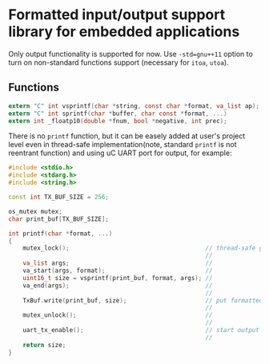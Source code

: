 # Formatted input/output support library for embedded applications

Only output functionality is supported for now. Use `-std=gnu++11` option to turn on non-standard functions support (necessary for `itoa`, `utoa`).

## Functions

```C
extern "C" int vsprintf(char *string, const char *format, va_list ap);
extern "C" int sprintf(char *buffer, char const *format, ...)
extern int _floatp10(double *fnum, bool *negative, int prec);
```

There is no `printf` function, but it can be easely added at user's project level even in thread-safe implementation(note, standard `printf` is not reentrant function) and using uC UART port for output, for example:

```C++
#include <stdio.h>
#include <stdarg.h>
#include <string.h>

const int TX_BUF_SIZE = 256;

os_mutex mutex;
char print_buf[TX_BUF_SIZE];

int printf(char *format, ...)
{
    mutex_lock();                                      // thread-safe guard
                                                       //
    va_list args;                                      //
    va_start(args, format);                            //
    uint16_t size = vsprintf(print_buf, format, args); //
    va_end(args);                                      //
                                                       //
    TxBuf.write(print_buf, size);                      // put formatted data to port buffer
                                                       //
    mutex_unlock();                                    //
                                                       //
    uart_tx_enable();                                  // start output
                                                       //
    return size;
}

```
